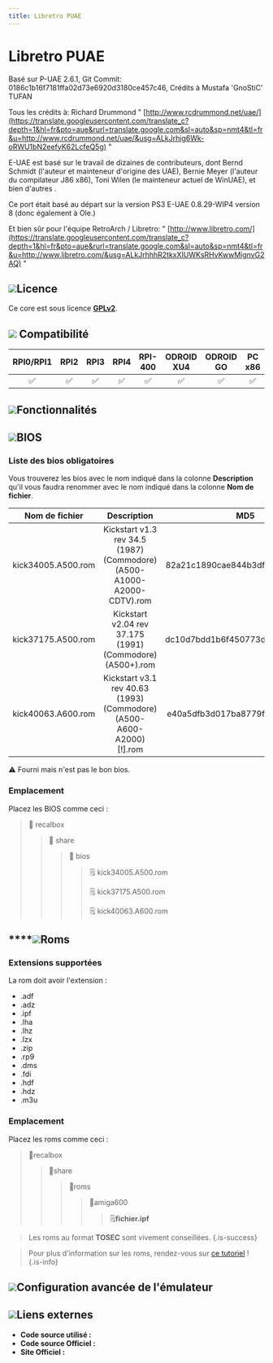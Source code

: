 ```yaml
---
title: Libretro PUAE
---
```


# Libretro PUAE

Basé sur P-UAE 2.6.1, Git Commit: 0186c1b16f7181ffa02d73e6920d3180ce457c46, Crédits à Mustafa 'GnoStiC' TUFAN

Tous les crédits à: Richard Drummond " [http://www.rcdrummond.net/uae/](https://translate.googleusercontent.com/translate_c?depth=1&hl=fr&pto=aue&rurl=translate.google.com&sl=auto&sp=nmt4&tl=fr&u=http://www.rcdrummond.net/uae/&usg=ALkJrhig6Wk-oRWU1bN2eefyK62LcfeQ5g) "

E-UAE est basé sur le travail de dizaines de contributeurs, dont Bernd Schmidt \(l'auteur et mainteneur d'origine des UAE\), Bernie Meyer \(l'auteur du compilateur J86 x86\), Toni Wilen \(le mainteneur actuel de WinUAE\), et bien d'autres .

Ce port était basé au départ sur la version PS3 E-UAE 0.8.29-WIP4 version 8 \(donc également à Ole.\)

Et bien sûr pour l'équipe RetroArch / Libretro: " [http://www.libretro.com/](https://translate.googleusercontent.com/translate_c?depth=1&hl=fr&pto=aue&rurl=translate.google.com&sl=auto&sp=nmt4&tl=fr&u=http://www.libretro.com/&usg=ALkJrhhhR2tkxXIUWKsRHvKwwMignvG2AQ) "

## ![](./gerald-g-parchment-background-or-border-5.svg)Licence

Ce core est sous licence [**GPLv2**](https://github.com/libretro/PUAE/blob/master/COPYING).

## ![](./compatibility.png) Compatibilité

| RPI0/RPI1 | RPI2 | RPI3 | RPI4 | RPI-400 | ODROID XU4 | ODROID GO | PC x86 | PC X86\_64 |
| :---: | :---: | :---: | :---: | :---: | :---: | :---: | :---: | :---: |
| ✅ | ✅ | ✅ | ✅ | ✅ | ✅ | ✅ | ✅ | ✅ |

## ![](./cogwheel-145804_640.png)Fonctionnalités



## ![](./tqfp32.svg)BIOS

### Liste des bios obligatoires

Vous trouverez les bios avec le nom indiqué dans la colonne **Description** qu'il vous faudra renommer avec le nom indiqué dans la colonne **Nom de fichier**.

| **Nom de fichier** | Description | MD5 | Fourni |
| :---: | :---: | :---: | :---: |
| kick34005.A500.rom | Kickstart v1.3 rev 34.5 \(1987\)\(Commodore\)\(A500-A1000-A2000-CDTV\).rom | 82a21c1890cae844b3df741f2762d48d | ❌ |
| kick37175.A500.rom | Kickstart v2.04 rev 37.175 \(1991\)\(Commodore\)\(A500+\).rom | dc10d7bdd1b6f450773dfb558477c230 | ❌ |
| kick40063.A600.rom | Kickstart v3.1 rev 40.63 \(1993\)\(Commodore\)\(A500-A600-A2000\)\[!\].rom | e40a5dfb3d017ba8779faba30cbd1c8e | ❌ |

⚠ Fourni mais n'est pas le bon bios.

### Emplacement

Placez les BIOS comme ceci :

> 📁 recalbox
>
> > 📁 share
> >
> > > 📁 bios
> > >
> > > > 🗒 kick34005.A500.rom
> > > >
> > > > 🗒 kick37175.A500.rom
> > > >
> > > > 🗒 kick40063.A600.rom

## \*\*\*\*![](./rom-30098_640.png)**Roms**

### **Extensions supportées**

La rom doit avoir l'extension :

* .adf
* .adz
* .ipf
* .lha
* .lhz
* .lzx
* .zip
* .rp9
* .dms
* .fdi
* .hdf
* .hdz
* .m3u

### **Emplacement**

Placez les roms comme ceci : 

> 📁recalbox
>
> > 📁share
> >
> > > 📁roms
> > >
> > > > 📁amiga600
> > > >
> > > > > 🗒**fichier.ipf**


>Les roms au format **TOSEC** sont vivement conseillées.
{.is-success}


>Pour plus d'information sur les roms, rendez-vous sur [ce tutoriel](/v/francais/tutoriels/jeux/generalite/les-roms-et-les-isos) !
{.is-info}

## ![](./hammer-28636_640.png)Configuration avancée de l'émulateur

###  <a id="options-du-core"></a>

## ![](./kisspng-web-development-world-wide-web-computer-icons-webs-world-wide-web-icon-png-5ab05c24477216.4540070115215073642927.png)**Liens externes**

* **Code source utilisé :** 
* **Code source Officiel :** 
* **Site Officiel :** ​

